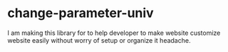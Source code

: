 # change-parameter-univ
I am making this library for to help developer to make website customize website easily without worry of setup or organize it headache.
